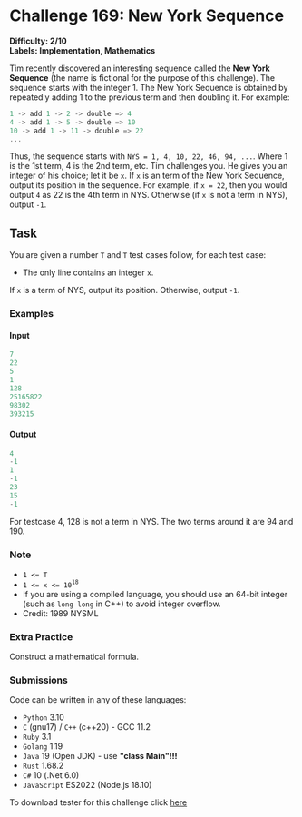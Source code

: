 # Challenge 169: New York Sequence

**Difficulty: 2/10  
Labels: Implementation, Mathematics**

Tim recently discovered an interesting sequence called the **New York Sequence** (the name is fictional for the purpose of this challenge).
The sequence starts with the integer 1. The New York Sequence is obtained by repeatedly adding 1 to the previous term and then doubling it. For example:

```rust
1 -> add 1 -> 2 -> double => 4
4 -> add 1 -> 5 -> double => 10
10 -> add 1 -> 11 -> double => 22
...
```

Thus, the sequence starts with `NYS = 1, 4, 10, 22, 46, 94, ...`. Where 1 is the 1st term, 4 is the 2nd term, etc.
Tim challenges you. He gives you an integer of his choice; let it be `x`.
If `x` is an term of the New York Sequence, output its position in the sequence. For example, if `x = 22`, then you would output `4` as 22 is the 4th term in NYS.
Otherwise (if `x` is not a term in NYS), output `-1`.

## Task

You are given a number `T` and `T` test cases follow, for each test case:

- The only line contains an integer `x`.

If `x` is a term of NYS, output its position. Otherwise, output `-1`.

### Examples

#### Input

```rust
7
22
5
1
128
25165822
98302
393215
```

#### Output

```rust
4
-1
1
-1
23
15
-1
```

For testcase 4, 128 is not a term in NYS. The two terms around it are 94 and 190.

### Note

- `1 <= T`
- `1 <= x <= 10`<sup>`18`</sup>
- If you are using a compiled language, you should use an 64-bit integer (such as `long long` in C++) to avoid integer overflow.
- Credit: 1989 NYSML

### Extra Practice

Construct a mathematical formula.

### Submissions

Code can be written in any of these languages:

- `Python` 3.10
- `C` (gnu17) / `C++` (c++20) - GCC 11.2
- `Ruby` 3.1
- `Golang` 1.19
- `Java` 19 (Open JDK) - use **"class Main"!!!**
- `Rust` 1.68.2
- `C#` 10 (.Net 6.0)
- `JavaScript` ES2022 (Node.js 18.10)

To download tester for this challenge click [here](https://downgit.github.io/#/home?url=https://github.com/Pomroka/PreviousChallenges/tree/main/Challenge_169)
